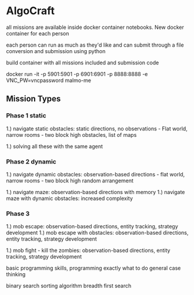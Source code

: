 # AlgoCraft

all missions are available inside docker container notebooks. New docker container for each person

each person can run as much as they'd like and can submit through a file conversion and submission using python

build container with all missions included and submission code

docker run -it -p 5901:5901 -p 6901:6901 -p 8888:8888 -e VNC_PW=vncpassword malmo-me

## Mission Types
### Phase 1 static
1.) navigate static obstacles: static directions, no observations
    - Flat world, narrow rooms
    - two block high obstacles, list of maps

1.) solving all these with the same agent

### Phase 2 dynamic
1.) navigate dynamic obstacles: observation-based directions
    - flat world, narrow rooms
    - two block high random arrangement

1.) navigate maze: observation-based directions with memory
1.) navigate maze with dynamic obstacles: increased complexity

### Phase 3 
1.) mob escape: observation-based directions, entity tracking, strategy development
1.) mob escape with obstacles: observation-based directions, entity tracking, strategy development

1.) mob fight - kill the zombies: observation-based directions, entity tracking, strategy development


basic programming skills, programming exactly what to do
general case thinking 



binary search
sorting algorithm
breadth first search
